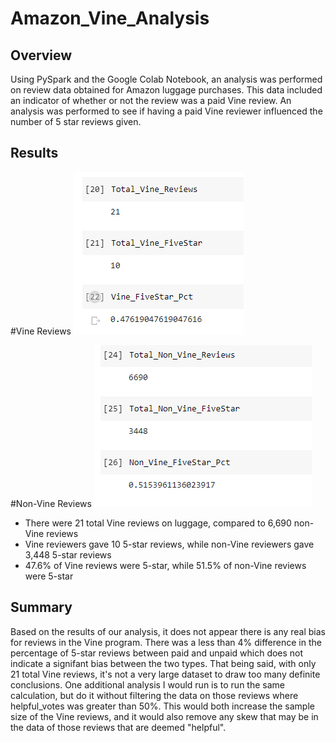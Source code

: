 # Amazon_Vine_Analysis

## Overview
Using PySpark and the Google Colab Notebook, an analysis was performed on review data obtained for Amazon luggage purchases.  This data included an indicator of whether or not the review was a paid Vine review. An analysis was performed to see if having a paid Vine reviewer influenced the number of 5 star reviews given.

## Results

#Vine Reviews
![Vine](https://github.com/kroman3105/Amazon_Vine_Analysis/blob/main/Images/Paid_Reviews.PNG)

#Non-Vine Reviews
![NonVine](https://github.com/kroman3105/Amazon_Vine_Analysis/blob/main/Images/Unpaid_Reviews.PNG)

 - There were 21 total Vine reviews on luggage, compared to 6,690 non-Vine reviews
 - Vine reviewers gave 10 5-star reviews, while non-Vine reviewers gave 3,448 5-star reviews
 - 47.6% of Vine reviews were 5-star, while 51.5% of non-Vine reviews were 5-star

## Summary
Based on the results of our analysis, it does not appear there is any real bias for reviews in the Vine program.  There was a less than 4% difference in the percentage of 5-star reviews between paid and unpaid which does not indicate a signifant bias between the two types.  That being said, with only 21 total Vine reviews, it's not a very large dataset to draw too many definite conclusions.  One additional analysis I would run is to run the same calculation, but do it without filtering the data on those reviews where helpful_votes was greater than 50%.  This would both increase the sample size of the Vine reviews, and it would also remove any skew that may be in the data of those reviews that are deemed "helpful".
